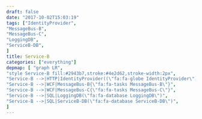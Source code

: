 ```yaml
---
draft: false
date: "2017-10-02T15:03:19"
tags: ["IdentityProvider",
"MessageBus-B",
"MessageBus-C",
"LoggingDB",
"ServiceB-DB",
]
title: Service-B
categories: ["everything"]
depmap: [ "graph LR",
"style Service-B fill:#2943b7,stroke:#4e2d62,stroke-width:2px",
"Service-B -->|HTTP|IdentityProvider((\"fa:fa-globe IdentityProvider\"))",
"Service-B -->|WCF|MessageBus-B{\"fa:fa-tasks MessageBus-B\"}",
"Service-B -->|WCF|MessageBus-C{\"fa:fa-tasks MessageBus-C\"}",
"Service-B -->|SQL|LoggingDB(\"fa:fa-database LoggingDB\")",
"Service-B -->|SQL|ServiceB-DB(\"fa:fa-database ServiceB-DB\")",
]
---
```

			